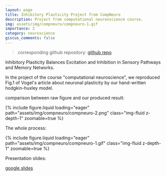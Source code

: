 ```yaml
---
layout: page
title: Inhibitory Plasticity Project from CompNeuro
description: Project from computational neuronscience course.
img: assets/img/compneuro/compneuro-1.gif
importance: 2
category: neuroscience
giscus_comments: false
---
```


> corresponding github repository: [github repo](https://github.com/chuhuiyu/Inhibitory-Plasticity_Project-from-CompNeu)

Inhibitory Plasticity Balances Excitation and Inhibition in Sensory Pathways and Memory Networks.

In the project of the course "computational neuroscience", we reproduced Fig.1 of Vogel's article about neuronal plasticity<d-cite key="vogels2011inhibitory"></d-cite> by our hand-written hodgkin-huxley model.

comparison between raw figure and our produced result:

<div class="col-sm mt-3 mt-md-0">
   {% include figure.liquid loading="eager" path="assets/img/compneuro/compneuro-2.png" class="img-fluid z-depth-1" zoomable=true %}
</div>

The whole process:

<div class="col-sm mt-3 mt-md-0">
   {% include figure.liquid loading="eager" path="assets/img/compneuro/compneuro-1.gif" class="img-fluid z-depth-1" zoomable=true %}
</div>

Presentation slides:

[google slides](https://docs.google.com/presentation/d/11dv8a151kn_487nfj3pC_UgQnJu--GDY25nlosb4HPc/edit?usp=sharing)